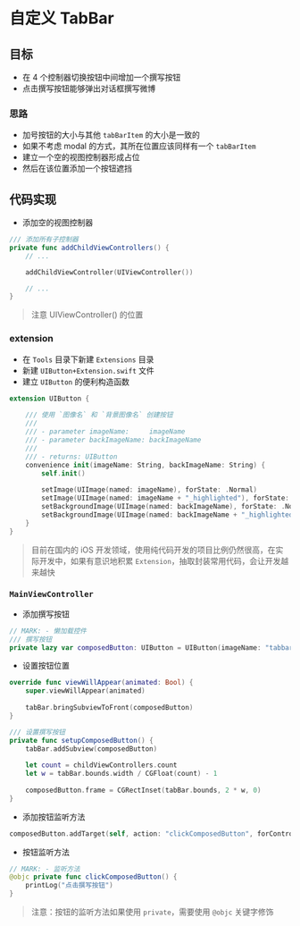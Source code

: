 # 自定义 TabBar

## 目标

* 在 4 个控制器切换按钮中间增加一个撰写按钮
* 点击撰写按钮能够弹出对话框撰写微博

### 思路

* 加号按钮的大小与其他 `tabBarItem` 的大小是一致的
* 如果不考虑 modal 的方式，其所在位置应该同样有一个 `tabBarItem`
* 建立一个空的视图控制器形成占位
* 然后在该位置添加一个按钮遮挡

## 代码实现

* 添加空的视图控制器

```swift
/// 添加所有子控制器
private func addChildViewControllers() {
    // ...

    addChildViewController(UIViewController())

    // ...
}
```

> 注意 UIViewController() 的位置

### extension

* 在 `Tools` 目录下新建 `Extensions` 目录
* 新建 `UIButton+Extension.swift` 文件
* 建立 `UIButton` 的便利构造函数

```swift
extension UIButton {
    
    /// 使用 `图像名` 和 `背景图像名` 创建按钮
    ///
    /// - parameter imageName:     imageName
    /// - parameter backImageName: backImageName
    ///
    /// - returns: UIButton
    convenience init(imageName: String, backImageName: String) {
        self.init()
        
        setImage(UIImage(named: imageName), forState: .Normal)
        setImage(UIImage(named: imageName + "_highlighted"), forState: .Highlighted)
        setBackgroundImage(UIImage(named: backImageName), forState: .Normal)
        setBackgroundImage(UIImage(named: backImageName + "_highlighted"), forState: .Highlighted)
    }
}
```

> 目前在国内的 iOS 开发领域，使用纯代码开发的项目比例仍然很高，在实际开发中，如果有意识地积累 `Extension`，抽取封装常用代码，会让开发越来越快

### `MainViewController`

* 添加撰写按钮

```swift
// MARK: - 懒加载控件
/// 撰写按钮
private lazy var composedButton: UIButton = UIButton(imageName: "tabbar_compose_icon_add", backImageName: "tabbar_compose_button")
```

* 设置按钮位置

```swift
override func viewWillAppear(animated: Bool) {
    super.viewWillAppear(animated)
    
    tabBar.bringSubviewToFront(composedButton)
}

/// 设置撰写按钮
private func setupComposedButton() {
    tabBar.addSubview(composedButton)
    
    let count = childViewControllers.count
    let w = tabBar.bounds.width / CGFloat(count) - 1
    
    composedButton.frame = CGRectInset(tabBar.bounds, 2 * w, 0)
}
```

* 添加按钮监听方法

```swift
composedButton.addTarget(self, action: "clickComposedButton", forControlEvents: .TouchUpInside)
```

* 按钮监听方法

```swift
// MARK: - 监听方法
@objc private func clickComposedButton() {
    printLog("点击撰写按钮")
}
```

> 注意：按钮的监听方法如果使用 `private`，需要使用 `@objc` 关键字修饰


